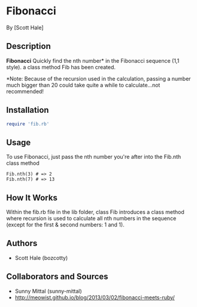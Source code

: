 # Fibonacci
<!-- If you'd like to use a logo instead uncomment this code and remove the text above this line

  ![Logo](URL to logo img file goes here)

-->

By [Scott Hale]

## Description
**Fibonacci** Quickly find the nth number* in the Fibonacci sequence (1,1 style). a class method Fib has been created.

*Note: Because of the recursion used in the calculation, passing a number much bigger than 20 could take quite a while to calculate...not recommended!

## Installation

```ruby
require 'fib.rb'
```

## Usage

To use Fibonacci, just pass the nth number you're after into the Fib.nth class method

```erb
Fib.nth(3) # => 2
Fib.nth(7) # => 13
```


## How It Works

Within the fib.rb file in the lib folder, class Fib introduces a class method where recursion is used to calculate all nth numbers in the sequence (except for the first & second numbers: 1 and 1).


## Authors

* Scott Hale (bozcotty)

## Collaborators and Sources

* Sunny Mittal (sunny-mittal)
* http://meowist.github.io/blog/2013/03/02/fibonacci-meets-ruby/


